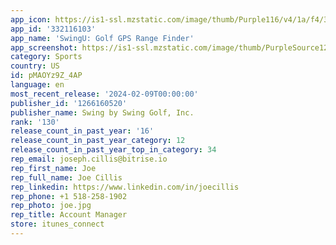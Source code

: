 ```yaml
---
app_icon: https://is1-ssl.mzstatic.com/image/thumb/Purple116/v4/1a/f4/3c/1af43c13-5146-d67c-372c-e5924104b925/AppIcon-0-0-1x_U007epad-0-0-85-220.png/1024x1024bb.png
app_id: '332116103'
app_name: 'SwingU: Golf GPS Range Finder'
app_screenshot: https://is1-ssl.mzstatic.com/image/thumb/PurpleSource126/v4/0d/7e/2f/0d7e2f9b-d994-8536-b9b5-44f80e40454c/cff78a02-a5d4-4b7c-8a82-9f0d60f3c895_01_6.5In.png/1242x2688bb.png
category: Sports
country: US
id: pMAOYz9Z_4AP
language: en
most_recent_release: '2024-02-09T00:00:00'
publisher_id: '1266160520'
publisher_name: Swing by Swing Golf, Inc.
rank: '130'
release_count_in_past_year: '16'
release_count_in_past_year_category: 12
release_count_in_past_year_top_in_category: 34
rep_email: joseph.cillis@bitrise.io
rep_first_name: Joe
rep_full_name: Joe Cillis
rep_linkedin: https://www.linkedin.com/in/joecillis
rep_phone: +1 518-258-1902
rep_photo: joe.jpg
rep_title: Account Manager
store: itunes_connect
---
```

